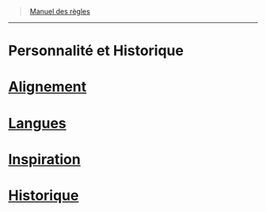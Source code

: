 ﻿---
!Items
Id: personnality_background_hd.md#personnalité-et-historique
RootId: personnality_background_hd.md
ParentLink: index.md
Name: Personnalité et Historique
ParentName: Manuel des règles
NameLevel: 1
Attributes: {}
---
>  [Manuel des règles](index.md)

---


# Personnalité et Historique



# [Alignement](hd_alignment.md)



# [Langues](hd_languages.md)



# [Inspiration](hd_inspiration.md)



# [Historique](hd_backgrounds.md)


